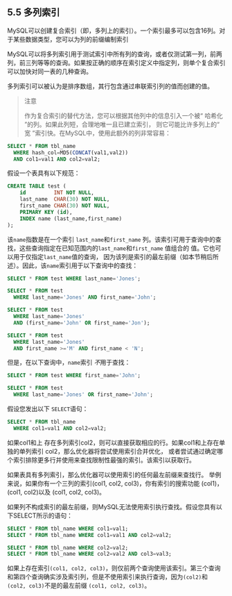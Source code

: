 ## 5.5 多列索引

MySQL可以创建复合索引（即，多列上的索引）。一个索引最多可以包含16列。对于某些数据类型，您可以为列的前缀编制索引

MySQL可以将多列索引用于测试索引中所有列的查询，或者仅测试第一列，前两列，前三列等等的查询。如果按正确的顺序在索引定义中指定列，则单个复合索引可以加快对同一表的几种查询。

多列索引可以被认为是排序数组，其行包含通过串联索引列的值而创建的值。

> 注意
>
> 作为复合索引的替代方法，您可以根据其他列中的信息引入一个被“ 哈希化 ”的列。如果此列短，合理地唯一且已建立索引，
>则它可能比许多列上的“ 宽 ”索引快。在MySQL中，使用此额外的列非常容易：

```sql
SELECT * FROM tbl_name
  WHERE hash_col=MD5(CONCAT(val1,val2))
  AND col1=val1 AND col2=val2;
```

假设一个表具有以下规范：

```sql
CREATE TABLE test (
    id         INT NOT NULL,
    last_name  CHAR(30) NOT NULL,
    first_name CHAR(30) NOT NULL,
    PRIMARY KEY (id),
    INDEX name (last_name,first_name)
);
```

该`name`指数是在一个索引 `last_name`和`first_name` 列。该索引可用于查询中的查找，这些查询指定在已知范围内的`last_name`和`first_name` 值组合的 值。它也可以用于仅指定`last_name`值的查询， 因为该列是索引的最左前缀（如本节稍后所述）。因此，该`name`索引用于以下查询中的查找：

```sql
SELECT * FROM test WHERE last_name='Jones';

SELECT * FROM test
  WHERE last_name='Jones' AND first_name='John';

SELECT * FROM test
  WHERE last_name='Jones'
  AND (first_name='John' OR first_name='Jon');

SELECT * FROM test
  WHERE last_name='Jones'
  AND first_name >='M' AND first_name < 'N';
```

但是，在以下查询中，`name`索引 *不*用于查找：

```sql
SELECT * FROM test WHERE first_name='John';

SELECT * FROM test
  WHERE last_name='Jones' OR first_name='John';
```

假设您发出以下 `SELECT`语句：

```sql
SELECT * FROM tbl_name
  WHERE col1=val1 AND col2=val2;
```

如果col1和上 存在多列索引col2，则可以直接获取相应的行。如果col1和上存在单独的单列索引 col2，那么优化器将尝试使用索引合并优化，
或者尝试通过确定哪个索引排除更多行并使用来查找限制性最强的索引。该索引以获取行。

如果表具有多列索引，那么优化器可以使用索引的任何最左前缀来查找行。
举例来说，如果你有一个三列的索引(col1, col2, col3)，你有索引的搜索功能 (col1)，(col1, col2)以及 (col1, col2, col3)。

如果列不构成索引的最左前缀，则MySQL无法使用索引执行查找。假设您具有以下SELECT所示的语句：

```sql
SELECT * FROM tbl_name WHERE col1=val1;
SELECT * FROM tbl_name WHERE col1=val1 AND col2=val2;

SELECT * FROM tbl_name WHERE col2=val2;
SELECT * FROM tbl_name WHERE col2=val2 AND col3=val3;
```

如果上存在索引`(col1, col2, col3)`，则仅前两个查询使用该索引。第三个查询和第四个查询确实涉及索引列，但是不使用索引来执行查询，因为`(col2)`和 `(col2, col3)`不是的最左前缀 `(col1, col2, col3)`。


